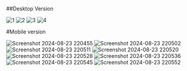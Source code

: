 ##Desktop Version

![1](https://github.com/user-attachments/assets/bd9805d7-3af5-4ffc-a74e-6229b15dc17a)
![2](https://github.com/user-attachments/assets/e5b143f0-4b33-4083-b283-d947695f1188)
![3](https://github.com/user-attachments/assets/c81a3a61-cb10-473c-a9f9-b84d771b01d8)
![4](https://github.com/user-attachments/assets/41da3a40-0c6d-46c5-9a28-57a66ca72924)

#Mobile version

![Screenshot 2024-08-23 220455](https://github.com/user-attachments/assets/8f5ef653-5049-4bb7-bd2d-6f45f272c411)
![Screenshot 2024-08-23 220502](https://github.com/user-attachments/assets/bb9cd8d3-f2da-4e65-91b0-989d22e85ed9)
![Screenshot 2024-08-23 220511](https://github.com/user-attachments/assets/c1cbf65d-9437-4f56-baec-3e2ca8134318)
![Screenshot 2024-08-23 220520](https://github.com/user-attachments/assets/07b1bd32-a042-4a7d-88de-842bc945d569)
![Screenshot 2024-08-23 220528](https://github.com/user-attachments/assets/b22f20e0-9873-43cb-8fba-a254f58199de)
![Screenshot 2024-08-23 220536](https://github.com/user-attachments/assets/c538fbef-541b-43fc-987c-ef47dc2054d5)
![Screenshot 2024-08-23 220545](https://github.com/user-attachments/assets/88f63bad-bb15-4c89-9686-2c5727b90438)
![Screenshot 2024-08-23 220552](https://github.com/user-attachments/assets/628d7714-9a3e-4ad3-98f3-cac421cef8c7)



